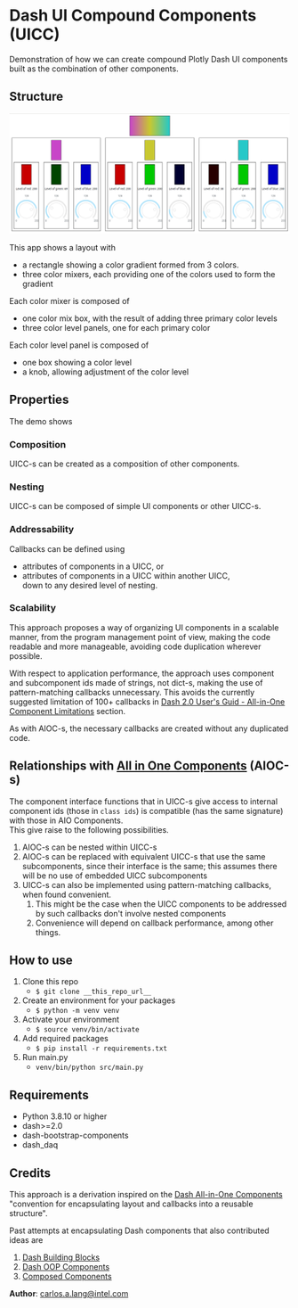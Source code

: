 # Dash UI Compound Components (UICC)

Demonstration of how we can create compound Plotly Dash UI components
built as the combination of other components.

## Structure

![img.png](screenshot.png)

This app shows a layout with
* a rectangle showing a color gradient formed from 3 colors.
* three color mixers, each providing one of the colors used to 
  form the gradient

Each color mixer is composed of
* one color mix box, with the result of adding three
  primary color levels
* three color level panels, one for each primary color

Each color level panel is composed of
* one box showing a color level
* a knob, allowing adjustment of the color level

## Properties
The demo shows
### Composition
UICC-s can be created as a composition of other components.

### Nesting
UICC-s can be composed of simple UI components or other UICC-s.

### Addressability
Callbacks can be defined using
* attributes of components in a UICC, or
* attributes of components in a UICC within another UICC,  
  down to any desired level of nesting.

### Scalability
This approach proposes a way of 
organizing UI components in a scalable manner, from the program 
management point of view, making the code readable and more 
manageable, avoiding code duplication wherever possible. 

With respect to application performance, the approach uses component
and subcomponent ids made of strings, 
not dict-s, making the use of pattern-matching callbacks 
unnecessary.
This avoids the currently suggested limitation of 100+ callbacks 
 in 
[Dash 2.0 User's Guid - All-in-One Component Limitations](https://dash.plotly.com/all-in-one-components) section.

As with AIOC-s, the necessary callbacks are created without any 
duplicated code.

## Relationships with [All in One Components](https://dash.plotly.com/all-in-one-components) (AIOC-s)

The component interface functions that in UICC-s give 
access to internal component ids (those in `class ids`) is
compatible (has the same signature) with those in AIO Components.  
This give raise to the following possibilities.

1. AIOC-s can be nested within UICC-s
2. AIOC-s can be replaced with equivalent UICC-s that use the same 
   subcomponents, since their interface is the same; this assumes 
   there will be no use of embedded UICC subcomponents
3. UICC-s can also be implemented using pattern-matching callbacks,
   when found convenient.
   1. This might be the case when the UICC components to be 
      addressed by such callbacks don't involve nested components
   2. Convenience will depend on callback performance, among other 
      things.

## How to use
1. Clone this repo
   - `$ git clone __this_repo_url__`
2. Create an environment for your packages
   - `$ python -m venv venv`
3. Activate your environment
   - `$ source venv/bin/activate`
4. Add required packages
   - `$ pip install -r requirements.txt`
5. Run main.py
   - `venv/bin/python src/main.py`

## Requirements
* Python 3.8.10 or higher
* dash>=2.0
* dash-bootstrap-components
* dash_daq

## Credits
This approach is a derivation inspired on the
[Dash All-in-One Components](https://dash.plotly.com/all-in-one-components)
"convention for encapsulating layout and callbacks
into a reusable structure".

Past attempts at encapsulating Dash components that also 
contributed ideas are

1. [Dash Building Blocks](https://dash-building-blocks.readthedocs.io/en/latest/overview.html)
2. [Dash OOP Components](https://github.com/oegedijk/dash_oop_components)
3. [Composed Components](https://github.com/sdementen/dash-extensions/tree/composed-components#composed-components)

**Author**: carlos.a.lang@intel.com